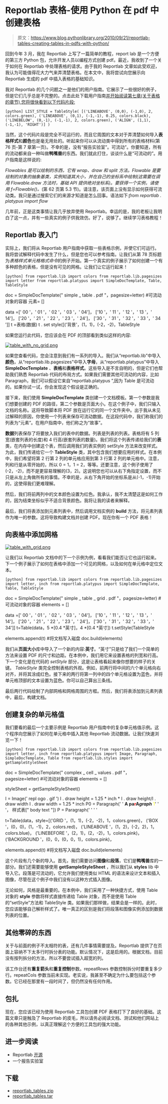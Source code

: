 # Reportlab 表格-使用 Python 在 pdf 中创建表格

> 原文：<https://www.blog.pythonlibrary.org/2010/09/21/reportlab-tables-creating-tables-in-pdfs-with-python/>

回到今年 3 月，我在 Reportlab 上写了一篇简单的教程，report lab 是一个方便的第三方 Python 包，允许开发人员以编程方式创建 pdf。最近，我收到了一个关于如何在 Reportlab 中处理表格的请求。由于我的 Reportlab 文章如此受欢迎，我认为可能值得花大力气来弄清楚表格。在本文中，我将尝试向您展示向 Reportlab 生成的 pdf 中插入表格的基础知识。

我对 Reportlab 的几个问题之一是他们的用户指南。它展示了一些很好的例子，但是它们几乎总是不完整的。点击此处下载用户指南[并开始阅读第七章(关于表格的章节),您将很快看到以下代码片段:](http://www.reportlab.com/software/opensource/rl-toolkit/guide/)

`[python]
LIST_STYLE = TableStyle(
[('LINEABOVE', (0,0), (-1,0), 2, colors.green),
('LINEABOVE', (0,1), (-1,-1), 0.25, colors.black),
('LINEBELOW', (0,-1), (-1,-1), 2, colors.green),
('ALIGN', (1,1), (-1,-1), 'RIGHT')]
)` 

当然，这个代码片段是完全不可运行的，而且它周围的文本对于弄清楚如何导入**表格样式**和**颜色**也是毫无用处的。听起来你可以从流动类中得到所有的表格材料(第 76 页-第 7 章第一页)。不幸的是，没有“报告实验室”。可流动”。你要知道，所有的流动都来自一种叫做**鸭嘴兽**的东西。我们就此打住，谈谈什么是“可流动的”。用户指南是这样说的:

 *Flowables 是可以绘制的东西，它有 wrap、draw 和 split 方法。Flowable 是要绘制的对象的抽象基类，实例知道其大小，并在自己的坐标系中绘制(这需要在调用 Flowable.draw 方法时，基础 API 提供绝对坐标系)。要获得一个实例，请使用 f=Flowable()。*(第 62 页第 5.3 节)。请注意，该页面上没有显示如何获得可流动类。我只是通过搜索它们的来源才知道是怎么回事。语法如下:*from reportlab . platypus import flow*

几年前，正是这类事情让我几乎放弃使用 Reportlab。幸运的是，我的老板让我明白了这一点，并有一些真实的例子供我效仿。好了，说够了。继续学习表格教程！

## Reportlab 表入门

实际上，我们将从 Reportlab 用户指南中获取一些表格示例，并使它们可运行。我将尝试解释代码中发生了什么，但是您也可以参考指南。让我们从第 78 页标题为*表格样式单元格格式命令*的例子开始。第一个真实的例子展示了如何创建一个有多种颜色的表格，但是没有可见的网格。让我们让它运行起来！

`[python]
from reportlab.lib import colors
from reportlab.lib.pagesizes import letter
from reportlab.platypus import SimpleDocTemplate, Table, TableStyle`

doc = SimpleDocTemplate(" simple _ table . pdf "，pagesize=letter)
#可流动对象的容器
元素= []

data =[' 00 '，' 01 '，' 02 '，' 03 '，' 04']，
['10 '，' 11 '，' 12 '，' 13 '，' 14']，
['20 '，' 21 '，' 22 '，' 23 '，' 24']，
['30 '，' 31 '，' 32 '，' 33 '，' 34 ']]
t =表格(数据)
t . set style([('背景'，(1，1)，(-2，-2)，TableStyle

如果您运行此代码，您应该会在 PDF 的顶部看到类似这样的内容:

[![table_with_no_grid.png](img/f4b8c2cd1730afaa95e91dc823610de7.png "table_with_no_grid.png")](https://www.blog.pythonlibrary.org/wp-content/uploads/2010/09/table_with_no_grid.png)

如果您查看代码，您会注意到我们有一系列的导入。我们从“reportlab.lib”中导入**颜色**，从“reportlab.lib.pagesizes”中导入**字母**，从“reportlab.platypus”中导入 **SimpleDocTemplate** 、**表格**和**表格样式**。这些导入是不言自明的，但是它们也帮助我们熟悉 Reportlab 代码的布局方式。如果我们需要其他可流动的内容，比如 Paragraph，我们可以假设它来自“reportlab.platypus ”,因为 Table 是可流动的。如果你试一试，你会发现这个假设是正确的。

接下来，我们使用 **SimpleDocTemplate** 类创建一个文档模板。第一个参数是我们想要创建的 PDF 的路径，第二个参数是页面大小。在这个例子中，我们只输入文档的名称。这将导致脚本将 PDF 放在运行它的同一个文件夹中。出于我从未见过解释的原因，你使用一个列表来保存可流动数据。在这段代码中，我们称我们的列表为“元素”。在用户指南中，他们称之为“故事”。

**数据**列表保存了将要放入我们的表中的数据。列表是列表的列表。表格将有 5 列宽(嵌套列表的长度)和 4 行高(嵌套列表的数量)。我们将这个列表传递给我们的**表**类，在内存中创建这个表，然后调用我们的表实例的 setStyle 方法来改变样式。为此，我们传递给它一个 **TableStyle** 类，其中包含我们想要应用的样式。在本例中，我们希望将第 2 行第 2 列的单元格应用到第 3 行第 2 列的单元格中。注意，列和行是从零开始的，所以 0 = 1，1 = 2，等等。还要注意，这个例子使用了(-2，-2)，而不是更容易理解的(3，2)。这说明您也可以从右下角指定设置，而不只是从左上角做所有的事情。不幸的是，从右下角开始的坐标系是从(-1，-1)开始的，这使得我们更难理解。

然后，我们将前两列中的文本颜色设置为红色。我承认，我不太清楚这是如何工作的，因为结束坐标似乎不适合背景颜色。我将让我的读者来解释。

最后，我们将表添加到元素列表中，然后调用文档实例的 **build** 方法，将元素列表作为唯一的参数。这将导致构建文档并创建 PDF。现在你有一个 PDF 表格！

## 向表格中添加网格

[![table_with_grid.png](img/a4f8290e45905335161f9b14edd8dc58.png "table_with_grid.png")](https://www.blog.pythonlibrary.org/wp-content/uploads/2010/09/table_with_grid.png)

让我们以 Reportlab 文档中的下一个示例为例，看看我们能否让它也运行起来。下一个例子展示了如何在表格中添加一个可见的网格，以及如何在单元格中定位文本。

`[python]
from reportlab.lib import colors
from reportlab.lib.pagesizes import letter, inch
from reportlab.platypus import SimpleDocTemplate, Table, TableStyle`

doc = SimpleDocTemplate(" simple _ table _ grid . pdf "，pagesize=letter)
#可流动对象的容器
elements = []

data =[' 00 '，' 01 '，' 02 '，' 03 '，' 04']，
['10 '，' 11 '，' 12 '，' 13 '，' 14']，
['20 '，' 21 '，' 22 '，' 23 '，' 24']，
['30 '，' 31 '，' 32 '，' 33 '，' 34']]
t=Table(data，5 *[0.4 *英寸]，4 *[0.4 *英寸])
t.setStyle(TableStyle

elements.append(t)
#将文档写入磁盘
doc.build(elements)

我们从**页面大小**库中导入了一个新的内容:**英寸**。“英寸”只是给了我们一个简单的方法来设置 PDF 的尺寸和边距。在本例中，我们用它来设置表格的列宽和行高。下一个变化是在代码的 *setStyle* 部分，这是让表格看起来像你想要的样子的关键。 *TableStyle* 类完全控制表格的外观。例如，前两行将中间的六个单元格向右对齐，并将其涂成红色。接下来的两行将第一列中的四个单元格设置为蓝色，并将单元格顶部的文本设置为蓝色。你可以自己算出三条线。

最后两行代码绘制了内部网格和网格周围的方框。然后，我们将表添加到元素列表中，最后，构建文档。

## 创建复杂的单元格值

我们要看的最后一个主要示例是 Reportlab 用户指南中的复杂单元格值示例。这个程序向您展示了如何在单元格中插入其他 Reportlab 流动数据。让我们快速浏览一下！

`[python]
from reportlab.lib import colors
from reportlab.lib.pagesizes import letter, inch
from reportlab.platypus import Image, Paragraph, SimpleDocTemplate, Table
from reportlab.lib.styles import getSampleStyleSheet`

doc = SimpleDocTemplate(" complex _ cell _ values . pdf "，pagesize=letter)
#可流动对象的容器
elements = []

styleSheet = getSampleStyleSheet()

I = Image(' repl ogo . gif ')
I . draw height = 1.25 * inch * I . draw height/I . draw width
I . draw width = 1.25 * inch
P0 = Paragraph(' '
**A pa<font color="red">r</font>A*graph***
<super><font color="yellow">1</font></super>' ' '，
样式表[" body text "])
P = Paragraph(' ' ' '

t=Table(data，style=[('GRID '，(1，1)，(-2，-2)，1，colors.green)，
('BOX '，(0，0)，(1，-1)，2，colors.red)，
('LINEABOVE '，(1，2)，(-2，2)，1，colors.blue)，
('LINEBEFORE '，(2，1)，(2，-2)，1，colors.pink)，
('BACKGROUND '，(0，0，(0，0，1)，colors.pink)，

elements.append(t)
#将文档写入磁盘
doc.build(elements)

这个片段有几个新的导入。首先，我们需要访问**图像**和**段落**，它们是**鸭嘴兽**库的一部分。我们还需要能够使用 **getSampleStyleSheet** ，所以我们从 **styles** lib 中导入它。段落是可流动的，它允许我们使用类似 HTML 的语法来设计文本和插入图像，尽管在这个例子中我们没有以这种方式插入图像。

无论如何，风格是最重要的。在本例中，我们采用了一种快捷方式，使用 Table 对象的 **style** 参数将样式直接传递给 Table 对象，而不是使用 Table 的“setStyle”方法和 TableStyle 类。如果我们那样做，结果会是一样的。此时，您应该能够自己解析样式了。唯一真正的区别是我们将段落和图像实例添加到数据列表的位置。

## 其他零碎的东西

关于与前面的例子不太相符的表，还有几件事情需要提及。Reportlab 提供了在页面上容纳不下太多行时拆分表的功能。默认情况下，这是启用的。根据文档，目前没有按列拆分的方法，所以不要尝试插入超宽的列。

该工作台还有**重复箭头**和**重复控制**参数。repeatRows 参数控制拆分时要重复多少行。repeatCols 参数当前未实现。老实说，我甚至不确定为什么要包括这个参数。它已经在那里有一段时间了，但仍然没有任何作用。

## 包扎

现在，您应该已经为使用 Reportlab 工具包创建 PDF 表格打下了良好的基础。这篇文章只是触及了 Reportlab 的皮毛，所以请务必阅读文档、测试和他们网站上的各种其他示例，以真正理解这个方便的工具包的强大功能。

## 进一步阅读

*   Reportlab [开源](http://www.reportlab.com/software/opensource/)
*   一个报告实验室

## 下载

*   [reportlab_tables.zip](https://www.blog.pythonlibrary.org/wp-content/uploads/2010/09/reportlab_tables.zip)
*   [reportlab_tables.tar](https://www.blog.pythonlibrary.org/wp-content/uploads/2010/09/reportlab_tables.tar)